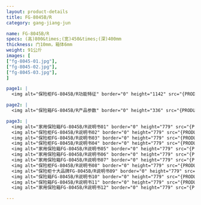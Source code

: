 ```yaml
---
layout: product-details
title: FG-8045B/R
category: gang-jiang-jun

name: FG-8045B/R
specs: (高)800&times;(宽)450&times;(深)400mm
thickness: 门10mm，箱体6mm
weight: 91公斤
images: [
["fg-8045-01.jpg"],
["fg-8045-02.jpg"],
["fg-8045-03.jpg"],
]

page1: |
  <img alt="保险柜FG-8045B/R功能特征" border="0" height="1142" src="{PRODUCT_IMAGES}fg-gn.jpg" width="538" />

page2: |
  <img alt="保险箱FG-8045B/R产品参数" border="0" height="336" src="{PRODUCT_IMAGES}fg-cpcs.jpg" width="538" />

page3: |
  <img alt="家用保险箱FG-8045B/R说明书01" border="0" height="779" src="{PRODUCT_IMAGES}fg-sm01.jpg" width="528" /><br />
  <img alt="保险柜FG-8045B/R说明书02" border="0" height="779" src="{PRODUCT_IMAGES}fg-sm02.jpg" width="528" /><br />
  <img alt="保险柜FG-8045B/R说明书03" border="0" height="779" src="{PRODUCT_IMAGES}fg-sm03.jpg" width="528" /><br />
  <img alt="保险柜FG-8045B/R说明书04" border="0" height="779" src="{PRODUCT_IMAGES}fg-sm04.jpg" width="528" /><br />
  <img alt="家用保险箱FG-8045B/R说明书05" border="0" height="779" src="{PRODUCT_IMAGES}fg-sm05.jpg" width="528" /><br />
  <img alt="家用保险箱FG-8045B/R说明书06" border="0" height="779" src="{PRODUCT_IMAGES}fg-sm06.jpg" width="528" /><br />
  <img alt="家用保险箱FG-8045B/R说明书07" border="0" height="779" src="{PRODUCT_IMAGES}fg-sm07.jpg" width="528" /><br />
  <img alt="保险柜FG-8045B/R说明书08" border="0" height="779" src="{PRODUCT_IMAGES}fg-sm08.jpg" width="528" /><br />
  <img alt="保险柜十大品牌FG-8045B/R说明书09" border="0" height="779" src="{PRODUCT_IMAGES}fg-sm09.jpg" width="528" /><br />
  <img alt="保险箱FG-8045B/R说明书10" border="0" height="779" src="{PRODUCT_IMAGES}fg-sm10.jpg" width="528" /><br />
  <img alt="保险箱FG-8045B/R说明书11" border="0" height="779" src="{PRODUCT_IMAGES}fg-sm11.jpg" width="528" /><br />
  <img alt="家用保险箱FG-8045B/R说明书12" border="0" height="779" src="{PRODUCT_IMAGES}fg-sm12.jpg" width="528" />

---
```

